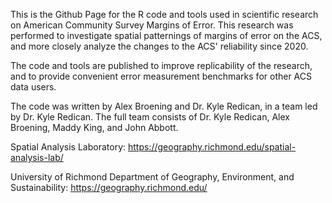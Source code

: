 This is the Github Page for the R code and tools used in scientific research on American Community Survey Margins of Error.
This research was performed to investigate spatial patternings of margins of error on the ACS, and more closely analyze the changes to the ACS' reliability since 2020. 

The code and tools are published to improve replicability of the research, and to provide convenient error measurement benchmarks for other ACS data users.


The code was written by Alex Broening and Dr. Kyle Redican, in a team led by Dr. Kyle Redican. The full team consists of Dr. Kyle Redican, Alex Broening, Maddy King, and John Abbott.

Spatial Analysis Laboratory: https://geography.richmond.edu/spatial-analysis-lab/

University of Richmond Department of Geography, Environment, and Sustainability: https://geography.richmond.edu/
